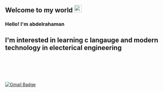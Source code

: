 
    
## Welcome to my world <img src="https://github.com/TheDudeThatCode/TheDudeThatCode/blob/master/Assets/Earth.gif" width="24px">

### Hello! I'm  abdelrahaman
##  I'm interested in learning c langauge and modern technology in electerical engineering



<br />
<br />


<br />
<br />

  
  [![Gmail Badge](https://img.shields.io/badge/-abdelrahaman-c14438?style=flat&logo=Gmail&logoColor=white&link=mailto:workworkey@gmail.com)](mailto:workworkey@gmail.com)

